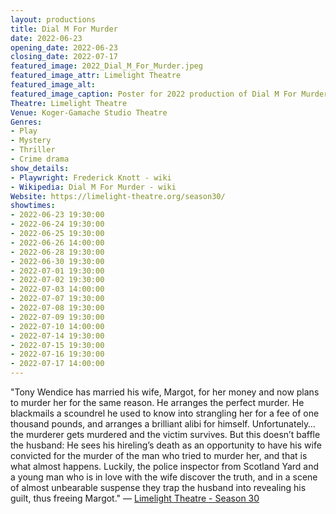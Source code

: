 ```yaml
---
layout: productions
title: Dial M For Murder
date: 2022-06-23
opening_date: 2022-06-23
closing_date: 2022-07-17
featured_image: 2022_Dial_M_For_Murder.jpeg
featured_image_attr: Limelight Theatre
featured_image_alt:
featured_image_caption: Poster for 2022 production of Dial M For Murder
Theatre: Limelight Theatre
Venue: Koger-Gamache Studio Theatre
Genres: 
- Play
- Mystery
- Thriller
- Crime drama
show_details:
- Playwright: Frederick Knott - wiki
- Wikipedia: Dial M For Murder - wiki
Website: https://limelight-theatre.org/season30/
showtimes:
- 2022-06-23 19:30:00
- 2022-06-24 19:30:00
- 2022-06-25 19:30:00
- 2022-06-26 14:00:00
- 2022-06-28 19:30:00
- 2022-06-30 19:30:00
- 2022-07-01 19:30:00
- 2022-07-02 19:30:00
- 2022-07-03 14:00:00
- 2022-07-07 19:30:00
- 2022-07-08 19:30:00
- 2022-07-09 19:30:00
- 2022-07-10 14:00:00
- 2022-07-14 19:30:00
- 2022-07-15 19:30:00
- 2022-07-16 19:30:00
- 2022-07-17 14:00:00
---
```

"Tony Wendice has married his wife, Margot, for her money and now plans to murder her for the same reason. He arranges the perfect murder. He blackmails a scoundrel he used to know into strangling her for a fee of one thousand pounds, and arranges a brilliant alibi for himself. Unfortunately…the murderer gets murdered and the victim survives. But this doesn’t baffle the husband: He sees his hireling’s death as an opportunity to have his wife convicted for the murder of the man who tried to murder her, and that is what almost happens. Luckily, the police inspector from Scotland Yard and a young man who is in love with the wife discover the truth, and in a scene of almost unbearable suspense they trap the husband into revealing his guilt, thus freeing Margot." — [Limelight Theatre -  Season 30](https://limelight-theatre.org/season30/)
